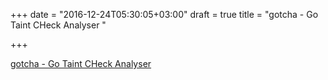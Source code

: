 +++
date = "2016-12-24T05:30:05+03:00"
draft = true
title = "gotcha - Go Taint CHeck Analyser "

+++

<p><a href="https://t.co/aCrIvouIAo">gotcha - Go Taint CHeck Analyser </a></p>
